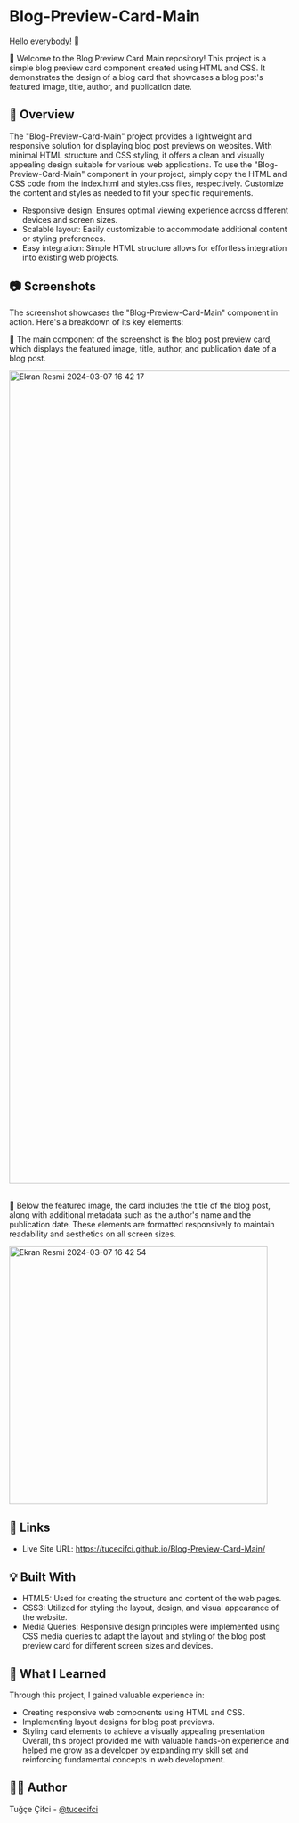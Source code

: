 # Blog-Preview-Card-Main
Hello everybody! 👋

🍄 Welcome to the Blog Preview Card Main repository! 
This project is a simple blog preview card component created using HTML and CSS. It demonstrates the design of a blog card that showcases a blog post's featured image, title, author, and publication date.

## 👀 Overview
The "Blog-Preview-Card-Main" project provides a lightweight and responsive solution for displaying blog post previews on websites. With minimal HTML structure and CSS styling, it offers a clean and visually appealing design suitable for various web applications.
To use the "Blog-Preview-Card-Main" component in your project, simply copy the HTML and CSS code from the index.html and styles.css files, respectively. Customize the content and styles as needed to fit your specific requirements.
- Responsive design: Ensures optimal viewing experience across different devices and screen sizes.
- Scalable layout: Easily customizable to accommodate additional content or styling preferences.
- Easy integration: Simple HTML structure allows for effortless integration into existing web projects.



## 📷 Screenshots 
The screenshot showcases the "Blog-Preview-Card-Main" component in action. Here's a breakdown of its key elements:

🍄 The main component of the screenshot is the blog post preview card, which displays the featured image, title, author, and publication date of a blog post.
<br />

<img width="1461" alt="Ekran Resmi 2024-03-07 16 42 17" src="https://github.com/tucecifci/Blog-Preview-Card-Main/assets/151346784/cc116f1d-60ba-4a26-b090-19dfcccc4d78">
<br />
<br />

🍄  Below the featured image, the card includes the title of the blog post, along with additional metadata such as the author's name and the publication date. These elements are formatted responsively to maintain readability and aesthetics on all screen sizes.
<br />

<img width="464" alt="Ekran Resmi 2024-03-07 16 42 54" src="https://github.com/tucecifci/Blog-Preview-Card-Main/assets/151346784/3bef40d4-5019-4638-aada-d84b392dd313"> 


## 🔗 Links 
- Live Site URL: https://tucecifci.github.io/Blog-Preview-Card-Main/

## 💡 Built With
- HTML5: Used for creating the structure and content of the web pages. <br />
- CSS3: Utilized for styling the layout, design, and visual appearance of the website. <br />
- Media Queries: Responsive design principles were implemented using CSS media queries to adapt the layout and styling of the blog post preview card for different screen sizes and devices.

## 🧠 What I Learned
Through this project, I gained valuable experience in:
- Creating responsive web components using HTML and CSS.
- Implementing layout designs for blog post previews.
- Styling card elements to achieve a visually appealing presentation
Overall, this project provided me with valuable hands-on experience and helped me grow as a developer by expanding my skill set and reinforcing fundamental concepts in web development.

## 🏳️‍🌈 Author
Tuğçe Çifci - [@tucecifci](https://github.com/tucecifci)














